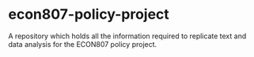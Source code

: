 # econ807-policy-project
 A repository which holds all the information required to replicate text and data analysis for the ECON807 policy project.
